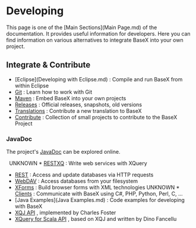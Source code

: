 
# Developing
 


 
This page is one of the [Main Sections](Main Page.md) of the documentation. It provides useful information for developers. Here you can find information on various alternatives to integrate BaseX into your own project. 

 
## Integrate & Contribute
 * [Eclipse](Developing with Eclipse.md) : Compile and run BaseX from within Eclipse 
 * [Git](Git.md) : Learn how to work with Git 
 * [Maven](Maven.md) : Embed BaseX into your own projects 
 * [Releases](Releases.md) : Official releases, snapshots, old versions 
 * [Translations](Translations.md) : Contribute a new translation to BaseX 
 * [Contribute](Contribute.md) : Collection of small projects to contribute to the BaseX Project 

### JavaDoc

The project's [JavaDoc](http://docs.basex.org/javadoc) can be explored online. 


  UNKNOWN * [RESTXQ](RESTXQ.md) : Write web services with XQuery 
 * [REST](REST.md) : Access and update databases via HTTP requests 
 * [WebDAV](WebDAV.md) : Access databases from your filesystem 
 * [XForms](XForms.md) : Build browser forms with XML technologies 
UNKNOWN * [Clients](Clients.md) : Communicate with BaseX using C#, PHP, Python, Perl, C, ... 
 * [Java Examples](Java Examples.md) : Code examples for developing with BaseX 
 * [XQJ API](http://xqj.net/basex) , implemented by Charles Foster 
 * [XQuery for Scala API](https://github.com/fancellu/xqs) , based on XQJ and written by Dino Fancellu 

 

